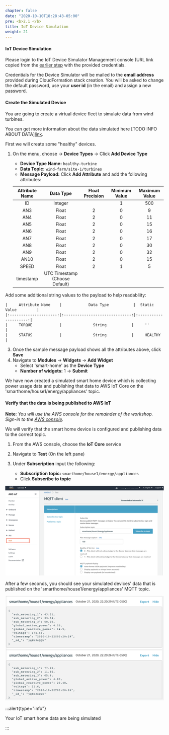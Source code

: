 ```yaml
---
chapter: false
date: "2020-10-10T18:28:43-05:00"
pre: <b>2.1 </b>
title: IoT Device Simulation
weight: 21
---
```


#### IoT Device Simulation

Please login to the IoT Device Simulator Management console (URL link copied from the [earlier step](/1-how-to-start/3-cfn-template) with the provided credentials.

Credentials for the Device Simulator will be mailed to the **email address** provided during CloudFormation stack creation. You will be asked to change the default password, use your **user id** (in the email) and assign a new password.


#### Create the Simulated Device

You are going to create a virtual device fleet to simulate data from wind turbines. 

You can get more information about the data simulated here [TODO INFO ABOUT DATA][link](https://databricks.com).

First we will create some "healthy" devices.

1. On the menu, choose -> **Device Types** -> Click **Add Device Type**
    * **Device Type Name:** ``healthy-turbine`` 
    * **Data Topic:** ``wind-farm/site-1/turbines`` 
    * **Message Payload:** Click **Add Attribute** and add the following attributes:  
        
    |     Attribute Name    |            Data Type           | Float Precision |  Minimum Value |  Maximum Value |
    |:---------------------:|:------------------------------:|:---------------:|:---------------------:|:---------------------:|
    |     ID                |              Integer           |                 |                     1 |                   500 |
    |     AN3               |              Float             |               2 |                     0 |                     9 |
    |     AN4               |              Float             |               2 |                     0 |                    11 |
    |     AN5               |              Float             |               2 |                     0 |                    15 |
    |     AN6               |              Float             |               2 |                     0 |                    16 |
    |     AN7               |              Float             |               2 |                     0 |                    17 |
    |     AN8               |              Float             |               2 |                     0 |                    30 |
    |     AN9               |              Float             |               2 |                     0 |                    32 |
    |     AN10              |              Float             |               2 |                     0 |                    15 |
    |     SPEED             |              Float             |               2 |                     1 |                     5 |
    |     timestamp         | UTC Timestamp (Choose Default) |                 |                       |                       |


Add some additional string values to the payload to help readabliity:

    |     Attribute Name    |            Data Type           |  Static Value         |  
    |:---------------------:|:------------------------------:|:---------------------:|
    |     TORQUE            |              String           |     ''                 |
    |     STATUS            |              String           |     HEALTHY            |




3. Once the sample message payload shows all the attributes above, click **Save**
4. Navigate to **Modules** -> **Widgets** -> **Add Widget** 
    * Select 'smart-home' as the **Device Type**
    * **Number of widgets:** 1 -> **Submit**


We have now created a simulated smart home device which is collecting power usage data and publishing that data to AWS IoT Core on the 'smarthome/house1/energy/appliances' topic.

#### Verify that the data is being published to AWS IoT

**Note**: *You will use the AWS console for the remainder of the workshop. Sign-in to the [AWS console](https://aws.amazon.com/console).*


We will verify that the smart home device is configured and publishing data to the correct topic.


1. From the AWS console, choose the **IoT Core** service

2. Navigate to **Test** (On the left pane) 

3. Under **Subscription** input the following:
    * **Subscription topic:** ``smarthome/house1/energy/appliances``
    * Click **Subscribe to topic**

![Subscribe to Topic](/static/images/mqtt-client.png?width=900)


After a few seconds, you should see your simulated devices' data that is published on the 'smarthome/house1/energy/appliances' MQTT topic. 

![Topic Subscription](/static/images/test.png?width=700)

:::alert{type="info"}
<p style='text-align: left;'>
Your IoT smart home data are being simulated</p>
:::